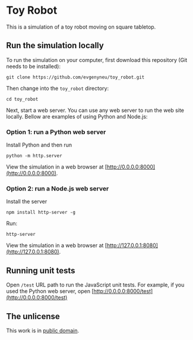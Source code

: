 # Toy Robot

This is a simulation of a toy robot moving on square tabletop.


## Run the simulation locally

To run the simulation on your computer, first download this repository (Git needs to be installed):

```
git clone https://github.com/evgenyneu/toy_robot.git
```

Then change into the `toy_robot` directory:

```
cd toy_robot
```

Next, start a web server. You can use any web server to run the web site locally. Bellow are examples of using Python and Node.js:


### Option 1: run a Python web server

Install Python and then run

```
python -m http.server
```

View the simulation in a web browser at [http://0.0.0.0:8000](http://0.0.0.0:8000).


### Option 2: run a Node.js web server

Install the server

```
npm install http-server -g
```

Run:

```
http-server
```

View the simulation in a web browser at [http://127.0.0.1:8080](http://127.0.0.1:8080).


## Running unit tests

Open `/test` URL path to run the JavaScript unit tests. For example, if you used the Python web server, open [http://0.0.0.0:8000/test](http://0.0.0.0:8000/test)



## The unlicense

This work is in [public domain](LICENSE).

